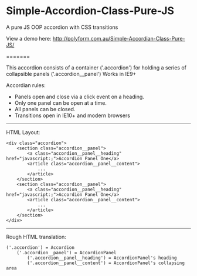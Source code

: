 # Simple-Accordion-Class-Pure-JS

A pure JS OOP accordion with CSS transitions

View a demo here: http://polyform.com.au/Simple-Accordian-Class-Pure-JS/


=======


This accordion consists of a container ('.accordion') for holding a series of 
collapsible panels ('.accordion__panel')
Works in IE9+

Accordian rules:
- Panels open and close via a click event on a heading.
- Only one panel can be open at a time.
- All panels can be closed.
- Transitions open in IE10+ and modern browsers

-----------------------------------
HTML Layout:
```
<div class="accordion">
    <section class="accordion__panel">
        <a class="accordion__panel__heading" href="javascript:;">Accordion Panel One</a>
        <article class="accordion__panel__content">
            ...
        </article>
    </section>
    <section class="accordion__panel">
        <a class="accordion__panel__heading" href="javascript:;">Accordion Panel One</a>
        <article class="accordion__panel__content">
            ...
        </article>
    </section>
</div>
```
-----------------------------------

Rough HTML translation:
```
('.accordion') = Accordion
    ('.accordion__panel') = AccordionPanel
        ('.accordion__panel__heading') = AccordionPanel's heading
        ('.accordion__panel__content') = AccordionPanel's collapsing area
```
